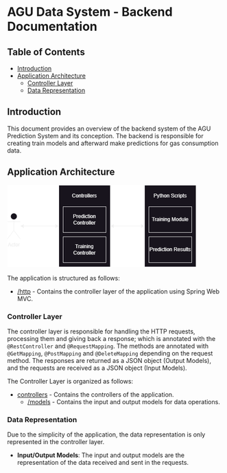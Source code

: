 # AGU Data System - Backend Documentation

## Table of Contents

- [Introduction](#introduction)
- [Application Architecture](#application-architecture)
    - [Controller Layer](#controller-layer)
    - [Data Representation](#data-representation)

## Introduction

This document provides an overview of the backend system of the AGU Prediction System and its conception.
The backend is responsible for creating train models and afterward make predictions for gas consumption data.

## Application Architecture

![Application Architecture](../../docs/img/prediction-back-end-system-architecture-dm.png)

The application is structured as follows:

- [/http](src/main/kotlin/aguPredictionSystem/server/http) - Contains the controller layer of the application using Spring Web MVC.

### Controller Layer

The controller layer is responsible for handling the HTTP requests, processing them and giving back a response; which is
annotated with the `@RestController` and `@RequestMapping`.
The methods are annotated with `@GetMapping`, `@PostMapping` and `@DeleteMapping` depending on the request method.
The responses are returned as a JSON object (Output Models),
and the requests are received as a JSON object (Input Models).

The Controller Layer is organized as follows:

- [controllers](src/main/kotlin/aguPredictionSystem/server/http) - Contains the controllers of the application.
    - [/models](src/main/kotlin/aguPredictionSystem/server/http/models) - Contains the input and output models for data 
        operations.


### Data Representation

Due to the simplicity of the application, the data representation is only represented in the controller layer.
- **Input/Output Models**: The input and output models are the representation of the data received and sent in the
  requests.
